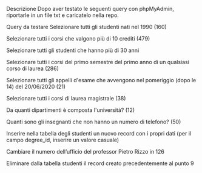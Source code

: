 Descrizione
Dopo aver testato le seguenti query con phpMyAdmin, riportarle in un file txt e caricatelo nella repo.

Query da testare
Selezionare tutti gli studenti nati nel 1990 (160)

Selezionare tutti i corsi che valgono più di 10 crediti (479)

Selezionare tutti gli studenti che hanno più di 30 anni

Selezionare tutti i corsi del primo semestre del primo anno di un qualsiasi corso di laurea (286)

Selezionare tutti gli appelli d'esame che avvengono nel pomeriggio (dopo le 14) del 20/06/2020 (21)

Selezionare tutti i corsi di laurea magistrale (38)

Da quanti dipartimenti è composta l'università? (12)

Quanti sono gli insegnanti che non hanno un numero di telefono? (50)

Inserire nella tabella degli studenti un nuovo record con i propri dati (per il campo degree_id, inserire un valore casuale)

Cambiare il numero dell’ufficio del professor Pietro Rizzo in 126

Eliminare dalla tabella studenti il record creato precedentemente al punto 9
